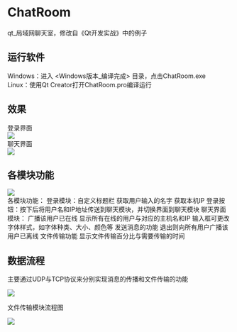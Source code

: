 # ChatRoom
qt_局域网聊天室，修改自《Qt开发实战》中的例子

## 运行软件
Windows：进入 <Windows版本_编译完成> 目录，点击ChatRoom.exe <br>
Linux：使用Qt Creator打开ChatRoom.pro编译运行

## 效果
登录界面
<br>
![](https://github.com/zhengYYZZ/chatRoom/blob/master/images/Demonstrate.jpg)
<br>
聊天界面
<br>
![](https://github.com/zhengYYZZ/chatRoom/blob/master/images/Demonstrate2.jpg)

## 各模块功能
![](https://github.com/zhengYYZZ/chatRoom/blob/master/images/software_module.jpg)
<br>
	各模块功能：
		登录模块：自定义标题栏
			 获取用户输入的名字
			 获取本机IP
			 登录按钮：按下后将用户名和IP地址传送到聊天模块，并切换界面到聊天模块
		聊天界面模块：
			 广播该用户已在线
			 显示所有在线的用户与对应的主机名和IP
			 输入框可更改字体样式，如字体种类、大小、颜色等
			 发送消息的功能
			 退出则向所有用户广播该用户已离线
		文件传输功能
			 显示文件传输百分比与需要传输的时间

## 数据流程
主要通过UDP与TCP协议来分别实现消息的传播和文件传输的功能 <br>

![](https://github.com/zhengYYZZ/chatRoom/blob/master/images/data_flow.png)

文件传输模块流程图 <br>

![](https://github.com/zhengYYZZ/chatRoom/blob/master/images/data_flow2.png)
